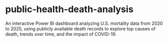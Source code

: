 # public-health-death-analysis
An interactive Power BI dashboard analyzing U.S. mortality data from 2020 to 2025, using publicly available death records to explore top causes of death, trends over time, and the impact of COVID-19.
